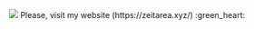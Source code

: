 <p align='center'>
  <img src='https://img1.wikia.nocookie.net/__cb20140125133103/terraria/ru/images/7/74/%D0%A1%D0%BA%D0%B5%D0%BB%D0%B5%D1%82%D1%80%D0%BE%D0%BD-%D0%BA%D1%80%D1%83%D1%82%D0%B0%D1%8F-%D0%B1%D0%B0%D1%88%D0%BA%D0%B0.gif'>
  Please, visit my website (https://zeitarea.xyz/) :green_heart:
</p>
